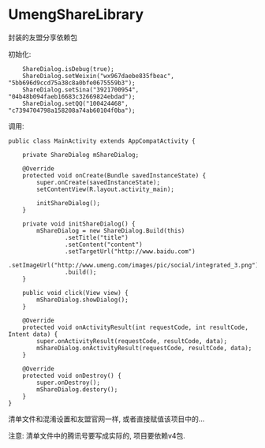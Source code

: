# UmengShareLibrary
封装的友盟分享依赖包

初始化:

        ShareDialog.isDebug(true);
        ShareDialog.setWeixin("wx967daebe835fbeac", "5bb696d9ccd75a38c8a0bfe0675559b3");
        ShareDialog.setSina("3921700954", "04b48b094faeb16683c32669824ebdad");
        ShareDialog.setQQ("100424468", "c7394704798a158208a74ab60104f0ba");

调用:

    public class MainActivity extends AppCompatActivity {

        private ShareDialog mShareDialog;
    
        @Override
        protected void onCreate(Bundle savedInstanceState) {
            super.onCreate(savedInstanceState);
            setContentView(R.layout.activity_main);
    
            initShareDialog();
        }
    
        private void initShareDialog() {
            mShareDialog = new ShareDialog.Build(this)
                    .setTitle("title")
                    .setContent("content")
                    .setTargetUrl("http://www.baidu.com")
                    .setImageUrl("http://www.umeng.com/images/pic/social/integrated_3.png")
                    .build();
        }
    
        public void click(View view) {
            mShareDialog.showDialog();
        }
    
        @Override
        protected void onActivityResult(int requestCode, int resultCode, Intent data) {
            super.onActivityResult(requestCode, resultCode, data);
            mShareDialog.onActivityResult(requestCode, resultCode, data);
        }
    
        @Override
        protected void onDestroy() {
            super.onDestroy();
            mShareDialog.destory();
        }
    }


清单文件和混淆设置和友盟官网一样, 或者直接赋值该项目中的...

注意: 清单文件中的腾讯号要写成实际的, 项目要依赖v4包.
